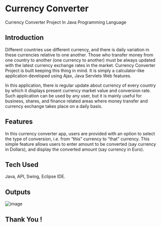 # Currency Converter

Currency Converter Project In Java Programming Language

## Introduction

Different countries use different currency, and there is daily variation in these currencies relative to one another. Those who transfer money from one country to another (one currency to another) must be always updated with the latest currency exchange rates in the market. Currency Converter Project is built keeping this thing in mind. It is simply a calculator-like application developed using Ajax, Java Servlets Web features.

In this application, there is regular update about currency of every country by which it displays present currency market value and conversion rate. Such application can be used by any user, but it is mainly useful for business, shares, and finance related areas where money transfer and currency exchange takes place on a daily basis.

## Features 

In this currency converter app, users are provided with an option to select the type of conversion, i.e. from “this” currency to “that” currency. This simple feature allows users to enter amount to be converted (say currency in Dollars), and display the converted amount (say currency in Euro).

## Tech Used

Java, API, Swing, Eclipse IDE.

## Outputs

![image](https://user-images.githubusercontent.com/85997443/145709539-5396b444-8bd4-49c3-9d57-97a6d079a6fa.png)

## Thank You !
